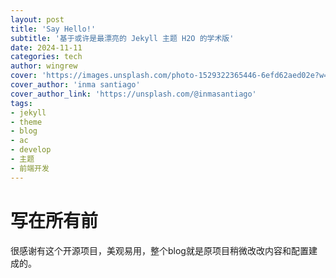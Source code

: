 ```yaml
---
layout: post
title: 'Say Hello!'
subtitle: '基于或许是最漂亮的 Jekyll 主题 H2O 的学术版'
date: 2024-11-11
categories: tech
author: wingrew
cover: 'https://images.unsplash.com/photo-1529322365446-6efd62aed02e?w=1600&q=900'
cover_author: 'inma santiago'
cover_author_link: 'https://unsplash.com/@inmasantiago'
tags: 
- jekyll 
- theme 
- blog 
- ac 
- develop 
- 主题 
- 前端开发 
---
```


# 写在所有前

很感谢有这个开源项目，美观易用，整个blog就是原项目稍微改改内容和配置建成的。


